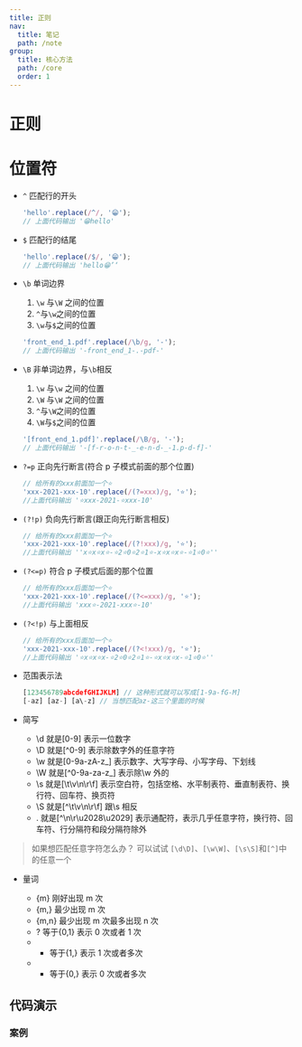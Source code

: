 ```yaml
---
title: 正则
nav:
  title: 笔记
  path: /note
group:
  title: 核心方法
  path: /core
  order: 1
---
```


# 正则

# 位置符

- `^` 匹配行的开头

  ```jsx | pure
  'hello'.replace(/^/, '😁');
  // 上面代码输出 '😁hello'
  ```

- `$` 匹配行的结尾

  ```jsx | pure
  'hello'.replace(/$/, '😁');
  // 上面代码输出 'hello😁’‘
  ```

- `\b` 单词边界

  1. `\w` 与`\W` 之间的位置
  2. `^`与`\w`之间的位置
  3. `\w`与`$`之间的位置

  ```jsx | pure
  'front_end_1.pdf'.replace(/\b/g, '-');
  // 上面代码输出 '-front_end_1-.-pdf-'
  ```

- `\B` 非单词边界，与`\b`相反

  1. `\w` 与`\w` 之间的位置
  2. `\W` 与`\W` 之间的位置
  3. `^`与`\W`之间的位置
  4. `\W`与`$`之间的位置

  ```jsx | pure
  '[front_end_1.pdf]'.replace(/\B/g, '-');
  // 上面代码输出 '-[f-r-o-n-t-_-e-n-d-_-1.p-d-f]-'
  ```

- `?=p` 正向先行断言(符合 p 子模式前面的那个位置)

  ```jsx |pure
  // 给所有的xxx前面加一个⭐️
  'xxx-2021-xxx-10'.replace(/(?=xxx)/g, '⭐️');
  //上面代码输出 '⭐️xxx-2021-⭐️xxx-10'
  ```

- `(?!p)` 负向先行断言(跟正向先行断言相反)

  ```jsx |pure
  // 给所有的xxx前面加一个⭐️
  'xxx-2021-xxx-10'.replace(/(?!xxx)/g, '⭐️');
  //上面代码输出 ''x⭐️x⭐️x⭐️-⭐️2⭐️0⭐️2⭐️1⭐️-x⭐️x⭐️x⭐️-⭐️1⭐️0⭐️''
  ```

- `(?<=p)` 符合 p 子模式后面的那个位置

  ```jsx |pure
  // 给所有的xxx后面加一个⭐️
  'xxx-2021-xxx-10'.replace(/(?<=xxx)/g, '⭐️');
  //上面代码输出 'xxx⭐️-2021-xxx⭐️-10'
  ```

- `(?<!p)` 与上面相反

  ```jsx |pure
  // 给所有的xxx后面加一个⭐️
  'xxx-2021-xxx-10'.replace(/(?<!xxx)/g, '⭐️');
  //上面代码输出 '⭐️x⭐️x⭐️x-⭐️2⭐️0⭐️2⭐️1⭐️-⭐️x⭐️x⭐️x-⭐️1⭐️0⭐️''
  ```

- 范围表示法

  ```jsx |pure
  [123456789abcdefGHIJKLM] // 这种形式就可以写成[1-9a-fG-M]
  [-az] [az-] [a\-z] // 当想匹配az-这三个里面的时候
  ```

- 简写

  - \d 就是[0-9] 表示一位数字
  - \D 就是[^0-9] 表示除数字外的任意字符
  - \w 就是[0-9a-zA-z_] 表示数字、大写字母、小写字母、下划线
  - \W 就是[^0-9a-za-z_] 表示除\w 外的
  - \s 就是[\t\v\n\r\f] 表示空白符，包括空格、水平制表符、垂直制表符、换行符、回车符、换页符
  - \S 就是[^\t\v\n\r\f] 跟\s 相反
  - . 就是[^\n\r\u2028\u2029] 表示通配符，表示几乎任意字符，换行符、回车符、行分隔符和段分隔符除外

> 如果想匹配任意字符怎么办？
> 可以试试 `[\d\D]`、`[\w\W]`、`[\s\S]`和`[^]`中的任意一个

- 量词

  - {m} 刚好出现 m 次
  - {m,} 最少出现 m 次
  - {m,n} 最少出现 m 次最多出现 n 次
  - ? 等于{0,1} 表示 0 次或者 1 次
  - - 等于{1,} 表示 1 次或者多次
  - - 等于{0,} 表示 0 次或者多次

## 代码演示

### 案例

<code src="./demo/demo1.tsx" />
